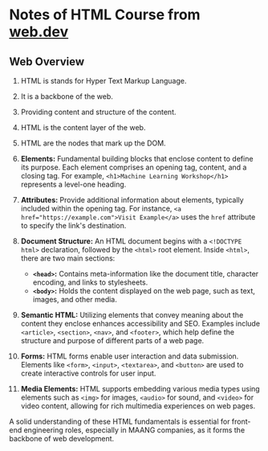 # Notes of HTML Course from [web.dev](https://web.dev/learn/html)

## Web Overview

1. HTML is stands for Hyper Text Markup Language.
2. It is a backbone of the web.
3. Providing content and structure of the content.
4. HTML is the content layer of the web.
5. HTML are the nodes that mark up the DOM.

1. **Elements:** Fundamental building blocks that enclose content to define its purpose. Each element comprises an opening tag, content, and a closing tag. For example, `<h1>Machine Learning Workshop</h1>` represents a level-one heading.

2. **Attributes:** Provide additional information about elements, typically included within the opening tag. For instance, `<a href="https://example.com">Visit Example</a>` uses the `href` attribute to specify the link's destination.

3. **Document Structure:** An HTML document begins with a `<!DOCTYPE html>` declaration, followed by the `<html>` root element. Inside `<html>`, there are two main sections:
   - **`<head>`:** Contains meta-information like the document title, character encoding, and links to stylesheets.
   - **`<body>`:** Holds the content displayed on the web page, such as text, images, and other media.

4. **Semantic HTML:** Utilizing elements that convey meaning about the content they enclose enhances accessibility and SEO. Examples include `<article>`, `<section>`, `<nav>`, and `<footer>`, which help define the structure and purpose of different parts of a web page.

5. **Forms:** HTML forms enable user interaction and data submission. Elements like `<form>`, `<input>`, `<textarea>`, and `<button>` are used to create interactive controls for user input.

6. **Media Elements:** HTML supports embedding various media types using elements such as `<img>` for images, `<audio>` for sound, and `<video>` for video content, allowing for rich multimedia experiences on web pages.

A solid understanding of these HTML fundamentals is essential for front-end engineering roles, especially in MAANG companies, as it forms the backbone of web development.
